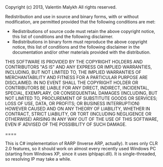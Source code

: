 Copyright (c) 2013, Valentin Malykh
All rights reserved.

Redistribution and use in source and binary forms, with or without modification, are permitted provided 
that the following conditions are met:

- Redistributions of source code must retain the above copyright notice, this list of conditions and the 
following disclaimer.
- Redistributions in binary form must reproduce the above copyright notice, this list of conditions and 
the following disclaimer in the documentation and/or other materials provided with the distribution.

THIS SOFTWARE IS PROVIDED BY THE COPYRIGHT HOLDERS AND CONTRIBUTORS "AS IS" AND ANY EXPRESS OR IMPLIED 
WARRANTIES, INCLUDING, BUT NOT LIMITED TO, THE IMPLIED WARRANTIES OF MERCHANTABILITY AND FITNESS FOR A 
PARTICULAR PURPOSE ARE DISCLAIMED. IN NO EVENT SHALL THE COPYRIGHT HOLDER OR CONTRIBUTORS BE LIABLE FOR 
ANY DIRECT, INDIRECT, INCIDENTAL, SPECIAL, EXEMPLARY, OR CONSEQUENTIAL DAMAGES (INCLUDING, BUT NOT 
LIMITED TO, PROCUREMENT OF SUBSTITUTE GOODS OR SERVICES; LOSS OF USE, DATA, OR PROFITS; OR BUSINESS 
INTERRUPTION) HOWEVER CAUSED AND ON ANY THEORY OF LIABILITY, WHETHER IN CONTRACT, STRICT LIABILITY, OR 
TORT (INCLUDING NEGLIGENCE OR OTHERWISE) ARISING IN ANY WAY OUT OF THE USE OF THIS SOFTWARE, EVEN IF 
ADVISED OF THE POSSIBILITY OF SUCH DAMAGE.

====

This is C# implementation of RARP (Inverse ARP, actually). It uses only CLR 2.0 features, so it should 
work on almost every recently used Windows PC (starting from Windows XP, since it uses iphlpapi.dll).
It is single-threaded, so resolving IP may take a while.
